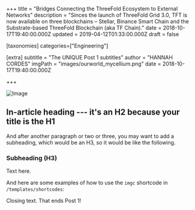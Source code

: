 +++
title = "Bridges Connecting the ThreeFold Ecosystem to External Networks"
description = "Sinces the launch of ThreeFold Grid 3.0, TFT is now available on three blockchains – Stellar, Binance Smart Chain and the Substrate-based ThreeFold Blockchain (aka TF Chain)."
date = 2018-10-17T19:40:00.000Z
updated = 2019-04-12T01:33:00.000Z
draft = false

[taxonomies]
categories=["Engineering"]

[extra]
subtitle = "The UNIQUE Post 1 subtitles"
author = "HANNAH CORDES"
imgPath = "images/ourworld_mycellium.png"
date = 2018-10-17T19:40:00.000Z

+++

![Image](images/threefold-blog.png)

## In-article heading --- it's an H2 because your title is the H1

And after another paragraph or two or three, you may want to add a subheading, which would be an H3, so it would be like the following.

### Subheading (H3)

Text here.

And here are some examples of how to use the `imgc` shortcode in `/templates/shortcodes`:

Closing text. That ends Post 1!
